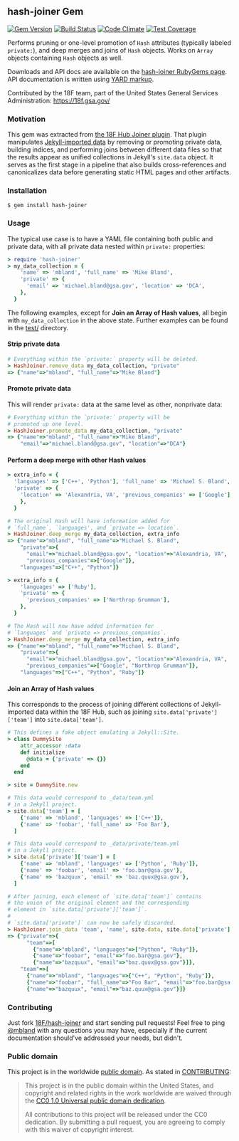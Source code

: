 ## hash-joiner Gem

[![Gem Version](https://badge.fury.io/rb/hash-joiner.svg)](http://badge.fury.io/rb/hash-joiner)
[![Build Status](https://travis-ci.org/18F/hash-joiner.svg?branch=doc-update)](https://travis-ci.org/18F/hash-joiner)
[![Code Climate](https://codeclimate.com/github/18F/hash-joiner/badges/gpa.svg)](https://codeclimate.com/github/18F/hash-joiner)
[![Test Coverage](https://codeclimate.com/github/18F/hash-joiner/badges/coverage.svg)](https://codeclimate.com/github/18F/hash-joiner)

Performs pruning or one-level promotion of `Hash` attributes (typically labeled `private:`), and deep merges and joins of `Hash` objects. Works on `Array` objects containing `Hash` objects as well.

Downloads and API docs are available on the [hash-joiner RubyGems page](https://rubygems.org/gems/hash-joiner). API documentation is written using [YARD markup](http://yardoc.org/).

Contributed by the 18F team, part of the United States General Services Administration: https://18f.gsa.gov/

### Motivation

This gem was extracted from [the 18F Hub Joiner plugin](https://github.com/18F/hub/blob/master/_plugins/joiner.rb). That plugin manipulates [Jekyll-imported data](http://jekyllrb.com/docs/datafiles/) by removing or promoting private data, building indices, and performing joins between different data files so that the results appear as unified collections in Jekyll's `site.data` object. It serves as the first stage in a pipeline that also builds cross-references and canonicalizes data before generating static HTML pages and other artifacts.

### Installation

```
$ gem install hash-joiner
```

### Usage

The typical use case is to have a YAML file containing both public and private data, with all private data nested within `private:` properties:

```ruby
> require 'hash-joiner'
> my_data_collection = {
    'name' => 'mbland', 'full_name' => 'Mike Bland',
    'private' => {
      'email' => 'michael.bland@gsa.gov', 'location' => 'DCA',
    },
  }
```

The following examples, except for **Join an Array of Hash values**, all begin with `my_data_collection` in the above state.  Further examples can be found in the [test/](test/) directory.

#### Strip private data

```ruby
# Everything within the `private:` property will be deleted.
> HashJoiner.remove_data my_data_collection, "private"
=> {"name"=>"mbland", "full_name"=>"Mike Bland"}
```

#### Promote private data

This will render `private:` data at the same level as other, nonprivate data:

```ruby
# Everything within the `private:` property will be
# promoted up one level.
> HashJoiner.promote_data my_data_collection, "private"
=> {"name"=>"mbland", "full_name"=>"Mike Bland",
    "email"=>"michael.bland@gsa.gov", "location"=>"DCA"}
```

#### Perform a deep merge with other Hash values

```ruby
> extra_info = {
  'languages' => ['C++', 'Python'], 'full_name' => 'Michael S. Bland',
  'private' => {
    'location' => 'Alexandria, VA', 'previous_companies' => ['Google'],
    },
  }

# The original Hash will have information added for
# `full_name`, `languages', and `private => location`.
> HashJoiner.deep_merge my_data_collection, extra_info
=> {"name"=>"mbland", "full_name"=>"Michael S. Bland",
    "private"=>{
      "email"=>"michael.bland@gsa.gov", "location"=>"Alexandria, VA",
      "previous_companies"=>["Google"]},
    "languages"=>["C++", "Python"]}

> extra_info = {
    'languages' => ['Ruby'],
    'private' => {
      'previous_companies' => ['Northrop Grumman'],
    },
  }

# The Hash will now have added information for
# `languages` and `private => previous_companies`.
> HashJoiner.deep_merge my_data_collection, extra_info
=> {"name"=>"mbland", "full_name"=>"Michael S. Bland",
    "private"=>{
      "email"=>"michael.bland@gsa.gov", "location"=>"Alexandria, VA",
      "previous_companies"=>["Google", "Northrop Grumman"]},
    "languages"=>["C++", "Python", "Ruby"]}
```

#### Join an Array of Hash values

This corresponds to the process of joining different collections of Jekyll-imported data within the 18F Hub, such as joining `site.data['private']['team']` into `site.data['team']`.

```ruby
# This defines a fake object emulating a Jekyll::Site.
> class DummySite
    attr_accessor :data
    def initialize
      @data = {'private' => {}}
    end
  end

> site = DummySite.new

# This data would correspond to _data/team.yml
# in a Jekyll project.
> site.data['team'] = [
    {'name' => 'mbland', 'languages' => ['C++']},
    {'name' => 'foobar', 'full_name' => 'Foo Bar'},
  ]

# This data would correspond to _data/private/team.yml
# in a Jekyll project.
> site.data['private']['team'] = [
    {'name' => 'mbland', 'languages' => ['Python', 'Ruby']},
    {'name' => 'foobar', 'email' => 'foo.bar@gsa.gov'},
    {'name' => 'bazquux', 'email' => 'baz.quux@gsa.gov'},
  ]

# After joining, each element of `site.data['team']` contains
# the union of the original element and the corresponding
# element in `site.data['private']['team']`.
#
# `site.data['private']` can now be safely discarded.
> HashJoiner.join_data 'team', 'name', site.data, site.data['private']
=> {"private"=>{
      "team"=>[
        {"name"=>"mbland", "languages"=>["Python", "Ruby"]},
        {"name"=>"foobar", "email"=>"foo.bar@gsa.gov"},
        {"name"=>"bazquux", "email"=>"baz.quux@gsa.gov"}]},
    "team"=>[
      {"name"=>"mbland", "languages"=>["C++", "Python", "Ruby"]},
      {"name"=>"foobar", "full_name"=>"Foo Bar", "email"=>"foo.bar@gsa.gov"},
      {"name"=>"bazquux", "email"=>"baz.quux@gsa.gov"}]}
```

### Contributing

Just fork [18F/hash-joiner](https://github.com/18F/hash-joiner) and start sending pull requests! Feel free to ping [@mbland](https://github.com/mbland) with any questions you may have, especially if the current documentation should've addressed your needs, but didn't.

### Public domain

This project is in the worldwide [public domain](LICENSE.md). As stated in [CONTRIBUTING](CONTRIBUTING.md):

> This project is in the public domain within the United States, and copyright and related rights in the work worldwide are waived through the [CC0 1.0 Universal public domain dedication](https://creativecommons.org/publicdomain/zero/1.0/).
>
> All contributions to this project will be released under the CC0 dedication. By submitting a pull request, you are agreeing to comply with this waiver of copyright interest.

